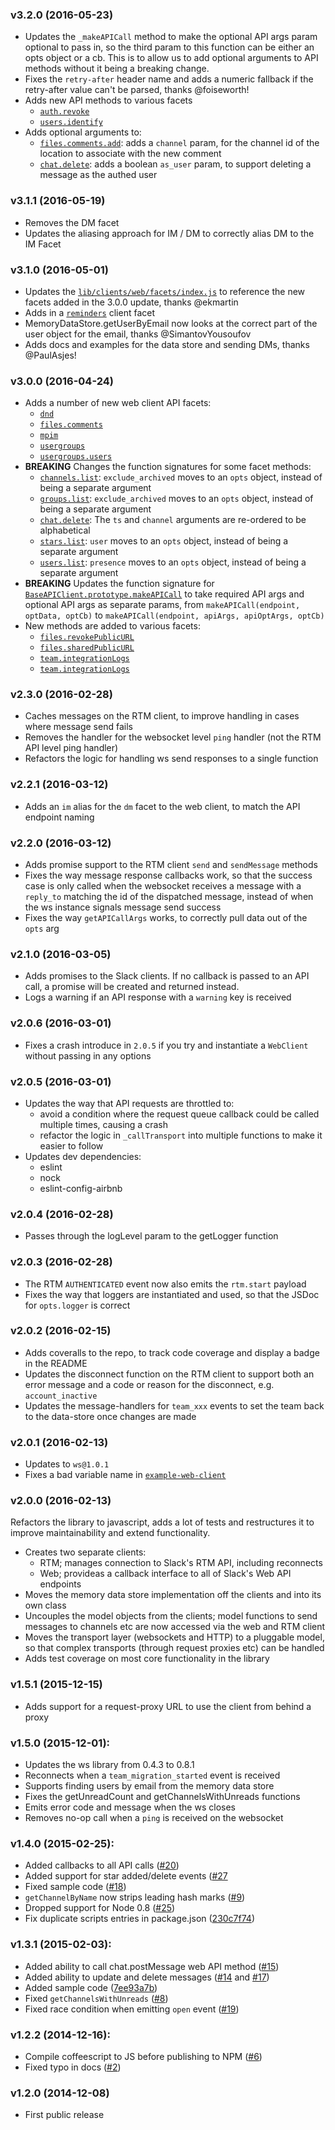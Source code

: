 ### v3.2.0 (2016-05-23)

  * Updates the `_makeAPICall` method to make the optional API args param optional to pass in, so the third param to this function can be either an opts object or a cb. This is to allow us to add optional arguments to API methods without it being a breaking change.
  * Fixes the `retry-after` header name and adds a numeric fallback if the retry-after value can't be parsed, thanks @foiseworth!
  * Adds new API methods to various facets
    - [`auth.revoke`](/lib/clients/web/facets/auth.js)
    - [`users.identify`](/lib/clients/web/facets/users.js)
  * Adds optional arguments to:
    - [`files.comments.add`](/lib/clients/web/facets/files.comments.js): adds a `channel` param, for the channel id of the location to associate with the new comment
    - [`chat.delete`](/lib/clients/web/facets/chat.js): adds a boolean `as_user` param, to support deleting a message as the authed user

### v3.1.1 (2016-05-19)

  * Removes the DM facet
  * Updates the aliasing approach for IM / DM to correctly alias DM to the IM Facet

### v3.1.0 (2016-05-01)

  * Updates the [`lib/clients/web/facets/index.js`](/lib/clients/web/facets/index.js) to reference the new facets added in the 3.0.0 update, thanks @ekmartin
  * Adds in a [`reminders`](/lib/clients/web/facets/reminders.js) client facet
  * MemoryDataStore.getUserByEmail now looks at the correct part of the user object for the email, thanks @SimantovYousoufov
  * Adds docs and examples for the data store and sending DMs, thanks @PaulAsjes!

### v3.0.0 (2016-04-24)

  * Adds a number of new web client API facets:
    - [`dnd`](/lib/clients/web/facets/dnd.js)
    - [`files.comments`](/lib/clients/web/facets/files.comments.js)
    - [`mpim`](/lib/clients/web/facets/mpim.js)
    - [`usergroups`](/lib/clients/web/facets/usergroups.js)
    - [`usergroups.users`](/lib/clients/web/facets/usergroups.users.js)
  * **BREAKING** Changes the function signatures for some facet methods:
    - [`channels.list`](/lib/clients/web/facets/channels.js): `exclude_archived` moves to an `opts` object, instead of being a separate argument
    - [`groups.list`](/lib/clients/web/facets/groups.js): `exclude_archived` moves to an `opts` object, instead of being a separate argument
    - [`chat.delete`](/lib/clients/web/facets/chat.js): The `ts` and `channel` arguments are re-ordered to be alphabetical
    - [`stars.list`](/lib/clients/web/facets/stars.js): `user` moves to an `opts` object, instead of being a separate argument
    - [`users.list`](/lib/clients/web/facets/users.js): `presence` moves to an `opts` object, instead of being a separate argument
  * **BREAKING** Updates the function signature for [`BaseAPIClient.prototype.makeAPICall`](/lib/clients/client.js) to take required API args and optional API args as separate params, from `makeAPICall(endpoint, optData, optCb)` to `makeAPICall(endpoint, apiArgs, apiOptArgs, optCb)`
  * New methods are added to various facets:
    - [`files.revokePublicURL`](/lib/clients/web/facets/files.js)
    - [`files.sharedPublicURL`](/lib/clients/web/facets/files.js)
    - [`team.integrationLogs`](/lib/clients/web/facets/team.js)
    - [`team.integrationLogs`](/lib/clients/web/facets/team.js)

### v2.3.0 (2016-02-28)

  * Caches messages on the RTM client, to improve handling in cases where message send fails
  * Removes the handler for the websocket level `ping` handler (not the RTM API level ping handler)
  * Refactors the logic for handling ws send responses to a single function

### v2.2.1 (2016-03-12)

  * Adds an `im` alias for the `dm` facet to the web client, to match the API endpoint naming

### v2.2.0 (2016-03-12)

  * Adds promise support to the RTM client `send` and `sendMessage` methods
  * Fixes the way message response callbacks work, so that the success case is only called when the websocket receives a message with a `reply_to` matching the id of the dispatched message, instead of when the ws instance signals message send success
  * Fixes the way `getAPICallArgs` works, to correctly pull data out of the `opts` arg

### v2.1.0 (2016-03-05)

 * Adds promises to the Slack clients. If no callback is passed to an API call, a promise will be created and returned instead.
 * Logs a warning if an API response with a `warning` key is received

### v2.0.6 (2016-03-01)

  * Fixes a crash introduce in `2.0.5` if you try and instantiate a `WebClient` without passing in any options

### v2.0.5 (2016-03-01)

  * Updates the way that API requests are throttled to:
    * avoid a condition where the request queue callback could be called multiple times, causing a crash
    * refactor the logic in `_callTransport` into multiple functions to make it easier to follow
  * Updates dev dependencies:
    * eslint
    * nock
    * eslint-config-airbnb

### v2.0.4 (2016-02-28)

  * Passes through the logLevel param to the getLogger function

### v2.0.3 (2016-02-28)

  * The RTM `AUTHENTICATED` event now also emits the `rtm.start` payload
  * Fixes the way that loggers are instantiated and used, so that the JSDoc for `opts.logger` is correct

### v2.0.2 (2016-02-15)

  * Adds coveralls to the repo, to track code coverage and display a badge in the README
  * Updates the disconnect function on the RTM client to support both an error message and a code or reason for the disconnect, e.g. `account_inactive`
  * Updates the message-handlers for `team_xxx` events to set the team back to the data-store once changes are made

### v2.0.1 (2016-02-13)

  * Updates to `ws@1.0.1`
  * Fixes a bad variable name in [`example-web-client`](/examples/example-web-client.js)

### v2.0.0 (2016-02-13)

  Refactors the library to javascript, adds a lot of tests and restructures it to improve maintainability and extend functionality.
  * Creates two separate clients:
    - RTM; manages connection to Slack's RTM API, including reconnects
    - Web; provideas a callback interface to all of Slack's Web API endpoints
  * Moves the memory data store implementation off the clients and into its own class
  * Uncouples the model objects from the clients; model functions to send messages to channels etc are now accessed via the web and RTM client
  * Moves the transport layer (websockets and HTTP) to a pluggable model, so that complex transports (through request proxies etc) can be handled
  * Adds test coverage on most core functionality in the library

### v1.5.1 (2015-12-15)

  * Adds support for a request-proxy URL to use the client from behind a proxy

### v1.5.0 (2015-12-01):

  * Updates the ws library from 0.4.3 to 0.8.1
  * Reconnects when a `team_migration_started` event is received
  * Supports finding users by email from the memory data store
  * Fixes the getUnreadCount and getChannelsWithUnreads functions
  * Emits error code and message when the ws closes
  * Removes no-op call when a `ping` is received on the websocket

### v1.4.0 (2015-02-25):

  * Added callbacks to all API calls ([#20](https://github.com/slackhq/node-slack-client/pull/20))
  * Added support for star added/delete events ([#27](https://github.com/slackhq/node-slack-client/pull/27)
  * Fixed sample code ([#18](https://github.com/slackhq/node-slack-client/issues/18))
  * `getChannelByName` now strips leading hash marks ([#9](https://github.com/slackhq/node-slack-client/pull/9))
  * Dropped support for Node 0.8 ([#25](https://github.com/slackhq/node-slack-client/pull/25))
  * Fix duplicate scripts entries in package.json ([230c7f74](https://github.com/slackhq/node-slack-client/commit/230c7f743a48f600aff5660367cf1e6816cc67e2))

### v1.3.1 (2015-02-03):

  * Added ability to call chat.postMessage web API method ([#15](https://github.com/slackhq/node-slack-client/pull/15))
  * Added ability to update and delete messages ([#14](https://github.com/slackhq/node-slack-client/pull/14) and [#17](https://github.com/slackhq/node-slack-client/pull/17))
  * Added sample code ([7ee93a7b](https://github.com/slackhq/node-slack-client/commit/7ee93a7bd51c97519d6d5deb54bd8058612a9b19))
  * Fixed `getChannelsWithUnreads` ([#8](https://github.com/slackhq/node-slack-client/pull/8))
  * Fixed race condition when emitting `open` event ([#19](https://github.com/slackhq/node-slack-client/pull/19))

### v1.2.2 (2014-12-16):

  * Compile coffeescript to JS before publishing to NPM ([#6](https://github.com/slackhq/node-slack-client/pull/6))
  * Fixed typo in docs ([#2](https://github.com/slackhq/node-slack-client/pull/2/files))

### v1.2.0 (2014-12-08)

  * First public release

